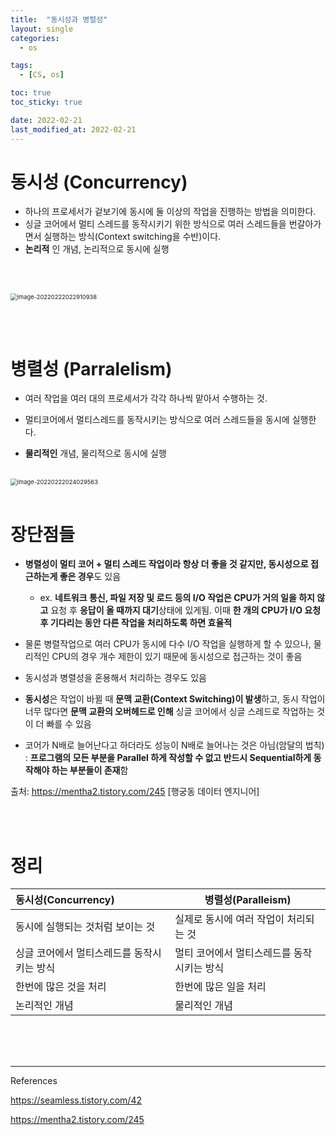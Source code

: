 ```yaml
---
title:  "동시성과 병렬성"
layout: single
categories: 
  - os

tags:
  - [CS, os]

toc: true
toc_sticky: true

date: 2022-02-21
last_modified_at: 2022-02-21
---
```


# 동시성 (Concurrency)

- 하나의 프로세서가 겉보기에 동시에 둘 이상의 작업을 진행하는 방법을 의미한다.  
- 싱글 코어에서 멀티 스레드를 동작시키기 위한 방식으로 여러 스레드들을 번갈아가면서 실행하는 방식(Context switching을 수반)이다.
- __논리적__ 인 개념, 논리적으로 동시에 실행

<br><br>

<img src="../../assets/img/2022-02-22-%E1%84%83%E1%85%A9%E1%86%BC%E1%84%89%E1%85%B5%E1%84%89%E1%85%A5%E1%86%BC%E1%84%80%E1%85%AA%20%E1%84%87%E1%85%A7%E1%86%BC%E1%84%85%E1%85%A7%E1%86%AF%E1%84%89%E1%85%A5%E1%86%BC/image-20220222022910938.png" alt="image-20220222022910938" style="zoom:67%;" />

<br><br>

# 병렬성 (Parralelism)

- 여러 작업을 여러 대의 프로세서가 각각 하나씩 맡아서 수행하는 것.

- 멀티코어에서 멀티스레드를 동작시키는 방식으로 여러 스레드들을 동시에 실행한다.
- __물리적인__ 개념, 물리적으로 동시에 실행

<br>

<img src="../../assets/img/2022-02-22-%E1%84%83%E1%85%A9%E1%86%BC%E1%84%89%E1%85%B5%E1%84%89%E1%85%A5%E1%86%BC%E1%84%80%E1%85%AA%20%E1%84%87%E1%85%A7%E1%86%BC%E1%84%85%E1%85%A7%E1%86%AF%E1%84%89%E1%85%A5%E1%86%BC/image-20220222024029563.png" alt="image-20220222024029563" style="zoom:67%;" />



<br>
<br>


# 장단점들

- **병렬성이 멀티 코어 + 멀티 스레드 작업이라 항상 더 좋을 것 같지만, 동시성으로 접근하는게 좋은 경우**도 있음
  - ex. **네트워크 통신, 파일 저장 및 로드 등의 I/O 작업은 CPU가 거의 일을 하지 않고** 요청 후 **응답이 올 때까지 대기**상태에 있게됨. 이때 **한 개의 CPU가 I/O 요청 후 기다리는 동안 다른 작업을 처리하도록 하면 효율적**

- 물론 병렬작업으로 여러 CPU가 동시에 다수 I/O 작업을 실행하게 할 수 있으나, 물리적인 CPU의 경우 개수 제한이 있기 때문에 동시성으로 접근하는 것이 좋음

- 동시성과 병렬성을 혼용해서 처리하는 경우도 있음

- **동시성**은 작업이 바뀔 때 **문맥 교환(Context Switching)이 발생**하고, 동시 작업이 너무 많다면 **문맥 교환의 오버헤드로 인해** 싱글 코어에서 싱글 스레드로 작업하는 것이 더 빠를 수 있음

- 코어가 N배로 늘어난다고 하더라도 성능이 N배로 늘어나는 것은 아님(암달의 법칙) : **프로그램의 모든 부분을 Parallel 하게 작성할 수 없고 반드시 Sequential하게 동작해야 하는 부분들이 존재**함



출처: https://mentha2.tistory.com/245 [행궁동 데이터 엔지니어]

<br>
<br>

# 정리

| 동시성(Concurrency)                        | 병렬성(Paralleism)                         |
| :----------------------------------------- | ------------------------------------------ |
| 동시에 실행되는 것처럼  보이는 것          | 실제로 동시에 여러 작업이 처리되는 것      |
| 싱글 코어에서 멀티스레드를 동작시키는 방식 | 멀티 코어에서 멀티스레드를 동작시키는 방식 |
| 한번에 많은 것을 처리                      | 한번에 많은 일을 처리                      |
| 논리적인 개념                              | 물리적인 개념                              |



<br>
<br>
<br>

---

References

https://seamless.tistory.com/42

https://mentha2.tistory.com/245